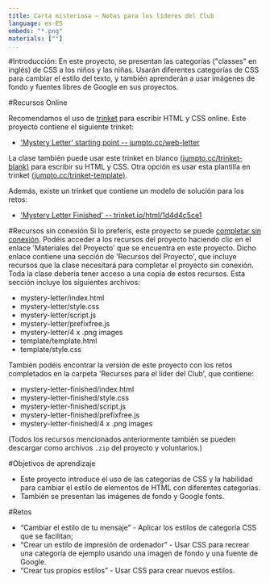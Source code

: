 ```yaml
---
title: Carta misteriosa — Notas para los líderes del Club
language: es-ES
embeds: "*.png"
materials: [""]
...
```


#Introducción:
En este proyecto, se presentan las categorías ("classes" en inglés) de CSS a los niños y las niñas. Usarán diferentes categorías de CSS para cambiar el estilo del texto, y también aprenderán a usar imágenes de fondo y fuentes libres de Google en sus proyectos. 


#Recursos Online

Recomendamos el uso de [trinket](https://trinket.io/) para escribir HTML y CSS online. Este proyecto contiene el siguiente trinket:

+ ['Mystery Letter' starting point  -- jumpto.cc/web-letter](http://jumpto.cc/web-letter)

La clase también puede usar este trinket en blanco [(jumpto.cc/trinket-blank)](http://jumpto.cc/trinket-blank) para escribir su HTML y CSS. Otra opción es usar esta plantilla en trinket [(jumpto.cc/trinket-template)](http://jumpto.cc/trinket-template).

Además, existe un trinket que contiene un modelo de solución para los retos:

+ ['Mystery Letter Finished' -- trinket.io/html/1d4d4c5ce1](https://trinket.io/html/1d4d4c5ce1)

#Recursos sin conexión
Si lo preferís, este proyecto se puede [completar sin conexión](https://www.codeclubprojects.org/en-GB/resources/webdev-working-offline/). Podéis acceder a los recursos del proyecto haciendo clic en el enlace 'Materiales del Proyecto' que se encuentra en este proyecto. Dicho enlace contiene una sección de 'Recursos del Proyecto', que incluye recursos que la clase necesitará para completar el proyecto sin conexión. Toda la clase debería tener acceso a una copia de estos recursos. Esta sección incluye los siguientes archivos:

+ mystery-letter/index.html
+ mystery-letter/style.css
+ mystery-letter/script.js
+ mystery-letter/prefixfree.js
+ mystery-letter/4 x .png images
+ template/template.html
+ template/style.css

También podéis encontrar la versión de este proyecto con los retos completados en la carpeta 'Recursos para el líder del Club', que contiene:

+ mystery-letter-finished/index.html
+ mystery-letter-finished/style.css
+ mystery-letter-finished/script.js
+ mystery-letter-finished/prefixfree.js
+ mystery-letter-finished/4 x .png images

(Todos los recursos mencionados anteriormente también se pueden descargar como archivos `.zip` del proyecto y voluntarios.)

#Objetivos de aprendizaje
+ Este proyecto introduce el uso de las categorías de CSS y la habilidad para cambiar el estilo de elementos de HTML con diferentes categorías.
+ También se presentan las imágenes de fondo y Google fonts. 

#Retos
+ “Cambiar el estilo de tu mensaje” - Aplicar los estilos de categoría CSS que se facilitan;
+ “Crear un estilo de impresión de ordenador” - Usar CSS para recrear una categoría de ejemplo usando una imagen de fondo y una fuente de Google. 
+ “Crear tus propios estilos” - Usar CSS para crear nuevos estilos.

